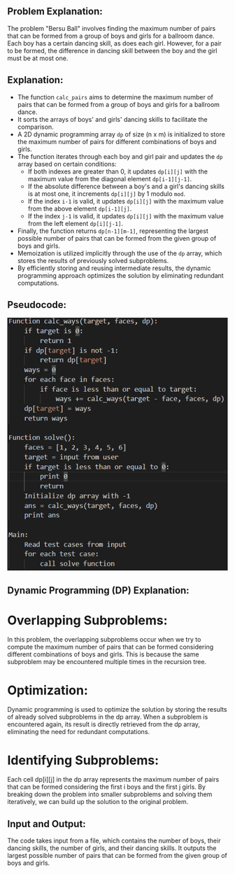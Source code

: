 ## Problem Explanation:

The problem "Bersu Ball" involves finding the maximum number of pairs that can be formed from a group of boys and girls for a ballroom dance. Each boy has a certain dancing skill, as does each girl. However, for a pair to be formed, the difference in dancing skill between the boy and the girl must be at most one.

## Explanation:
- The function `calc_pairs` aims to determine the maximum number of pairs that can be formed from a group of boys and girls for a ballroom dance.
- It sorts the arrays of boys' and girls' dancing skills to facilitate the comparison.
- A 2D dynamic programming array `dp` of size (n x m) is initialized to store the maximum number of pairs for different combinations of boys and girls.
- The function iterates through each boy and girl pair and updates the `dp` array based on certain conditions:
  - If both indexes are greater than 0, it updates `dp[i][j]` with the maximum value from the diagonal element `dp[i-1][j-1]`.
  - If the absolute difference between a boy's and a girl's dancing skills is at most one, it increments `dp[i][j]` by 1 modulo `mod`.
  - If the index `i-1` is valid, it updates `dp[i][j]` with the maximum value from the above element `dp[i-1][j]`.
  - If the index `j-1` is valid, it updates `dp[i][j]` with the maximum value from the left element `dp[i][j-1]`.
- Finally, the function returns `dp[n-1][m-1]`, representing the largest possible number of pairs that can be formed from the given group of boys and girls.
- Memoization is utilized implicitly through the use of the `dp` array, which stores the results of previously solved subproblems.
- By efficiently storing and reusing intermediate results, the dynamic programming approach optimizes the solution by eliminating redundant computations.

## Pseudocode:
![Logo](https://github.com/PolisettiVinayKiran/OATCP/blob/main/DiceProblem/assets/Screenshot%202024-03-12%20183854.png)

## Dynamic Programming (DP) Explanation:

# Overlapping Subproblems: 
In this problem, the overlapping subproblems occur when we try to compute the maximum number of pairs that can be formed considering different combinations of boys and girls. This is because the same subproblem may be encountered multiple times in the recursion tree.

# Optimization:
 Dynamic programming is used to optimize the solution by storing the results of already solved subproblems in the dp array. When a subproblem is encountered again, its result is directly retrieved from the dp array, eliminating the need for redundant computations.

# Identifying Subproblems: 
Each cell dp[i][j] in the dp array represents the maximum number of pairs that can be formed considering the first i boys and the first j girls. By breaking down the problem into smaller subproblems and solving them iteratively, we can build up the solution to the original problem.

## Input and Output:

The code takes input from a file, which contains the number of boys, their dancing skills, the number of girls, and their dancing skills.
It outputs the largest possible number of pairs that can be formed from the given group of boys and girls.